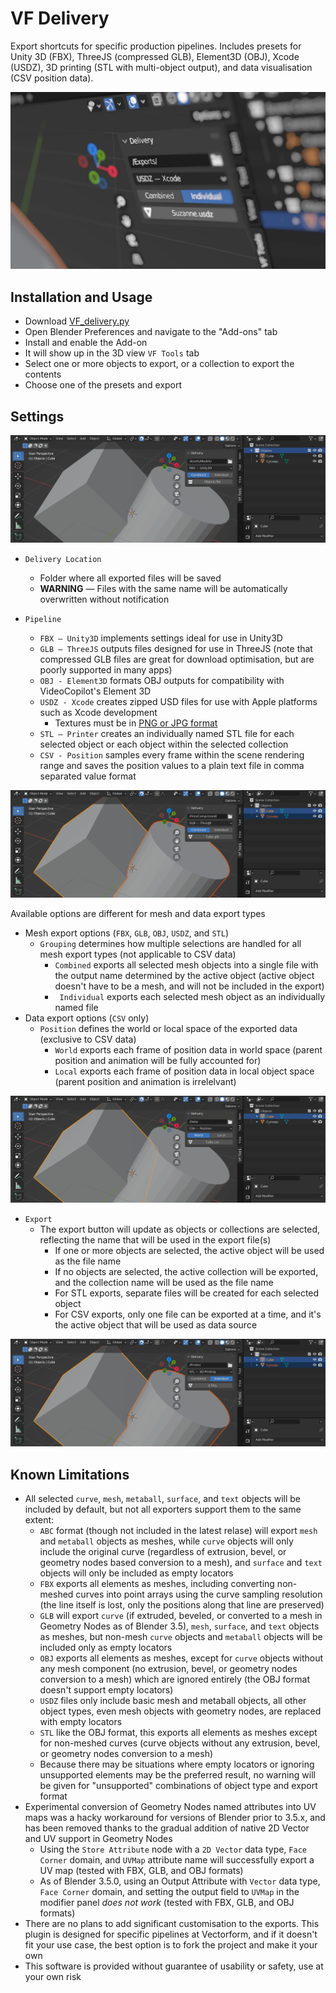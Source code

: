 # VF Delivery

Export shortcuts for specific production pipelines. Includes presets for Unity 3D (FBX), ThreeJS (compressed GLB), Element3D (OBJ), Xcode (USDZ), 3D printing (STL with multi-object output), and data visualisation (CSV position data).

![screenshot of the Blender 3D view interface with the add-on installed, with the USDZ preset for Xcode selected](images/banner.jpg)

## Installation and Usage
- Download [VF_delivery.py](https://raw.githubusercontent.com/jeinselenVF/VF-BlenderDelivery/main/VF_delivery.py)
- Open Blender Preferences and navigate to the "Add-ons" tab
- Install and enable the Add-on
- It will show up in the 3D view `VF Tools` tab
- Select one or more objects to export, or a collection to export the contents
- Choose one of the presets and export

## Settings

![screenshot of the Blender 3D view interface with the add-on installed, showing "FBX — Unity3D" selected](images/screenshot-fbx.png)

- `Delivery Location`
	- Folder where all exported files will be saved
	- **WARNING** — Files with the same name will be automatically overwritten without notification

- `Pipeline`
	- `FBX — Unity3D` implements settings ideal for use in Unity3D
	- `GLB — ThreeJS` outputs files designed for use in ThreeJS (note that compressed GLB files are great for download optimisation, but are poorly supported in many apps)
	- `OBJ - Element3D` formats OBJ outputs for compatibility with VideoCopilot's Element 3D
	- `USDZ - Xcode` creates zipped USD files for use with Apple platforms such as Xcode development
		- Textures must be in [PNG or JPG format](https://openusd.org/release/spec_usdz.html)
	- `STL — Printer` creates an individually named STL file for each selected object or each object within the selected collection
	- `CSV - Position` samples every frame within the scene rendering range and saves the position values to a plain text file in comma separated value format

![screenshot of the Blender 3D view interface with the add-on installed, showing "GLB — ThreeJS" selected](images/screenshot-glb.png)

Available options are different for mesh and data export types

- Mesh export options (`FBX`, `GLB`, `OBJ`, `USDZ`, and `STL`)
	- `Grouping` determines how multiple selections are handled for all mesh export types (not applicable to CSV data)
		- `Combined` exports all selected mesh objects into a single file with the output name determined by the active object (active object doesn't have to be a mesh, and will not be included in the export)
		- `	Individual` exports each selected mesh object as an individually named file
- Data export options (`CSV` only)
	- `Position` defines the world or local space of the exported data (exclusive to CSV data)
		- `World` exports each frame of position data in world space (parent position and animation will be fully accounted for)
		- `Local` exports each frame of position data in local object space (parent position and animation is irrelelvant)

![screenshot of the Blender 3D view interface with the add-on installed, showing "CSV — Position" selected](images/screenshot-csv.png)

- `Export`
	- The export button will update as objects or collections are selected, reflecting the name that will be used in the export file(s)
		- If one or more objects are selected, the active object will be used as the file name
		- If no objects are selected, the active collection will be exported, and the collection name will be used as the file name
		- For STL exports, separate files will be created for each selected object
		- For CSV exports, only one file can be exported at a time, and it's the active object that will be used as data source

![screenshot of the Blender 3D view interface with the add-on installed, showing "STL — 3D Printing" selected](images/screenshot-stl.png)

## Known Limitations

- All selected `curve`, `mesh`, `metaball`, `surface`, and `text` objects will be included by default, but not all exporters support them to the same extent:
	- `ABC` format (though not included in the latest relase) will export `mesh` and `metaball` objects as meshes, while `curve` objects will only include the original curve (regardless of extrusion, bevel, or geometry nodes based conversion to a mesh), and `surface` and `text` objects will only be included as empty locators
	- `FBX` exports all elements as meshes, including converting non-meshed curves into point arrays using the curve sampling resolution (the line itself is lost, only the positions along that line are preserved)
	- `GLB` will export `curve` (if extruded, beveled, or converted to a mesh in Geometry Nodes as of Blender 3.5), `mesh`, `surface`, and `text` objects as meshes, but non-mesh `curve` objects and `metaball` objects will be included only as empty locators
	- `OBJ` exports all elements as meshes, except for `curve` objects without any mesh component (no extrusion, bevel, or geometry nodes conversion to a mesh) which are ignored entirely (the OBJ format doesn't support empty locators)
	- `USDZ` files only include basic mesh and metaball objects, all other object types, even mesh objects with geometry nodes, are replaced with empty locators
	- `STL` like the OBJ format, this exports all elements as meshes except for non-meshed curves (curve objects without any extrusion, bevel, or geometry nodes conversion to a mesh)
	- Because there may be situations where empty locators or ignoring unsupported elements may be the preferred result, no warning will be given for "unsupported" combinations of object type and export format
- Experimental conversion of Geometry Nodes named attributes into UV maps was a hacky workaround for versions of Blender prior to 3.5.x, and has been removed thanks to the gradual addition of native 2D Vector and UV support in Geometry Nodes
	- Using the `Store Attribute` node with a `2D Vector` data type, `Face Corner` domain, and `UVMap` attribute name will successfully export a UV map (tested with FBX, GLB, and OBJ formats)
	- As of Blender 3.5.0, using an Output Attribute with `Vector` data type, `Face Corner` domain, and setting the output field to `UVMap` in the modifier panel _does not work_ (tested with FBX, GLB, and OBJ formats)
- There are no plans to add significant customisation to the exports. This plugin is designed for specific pipelines at Vectorform, and if it doesn't fit your use case, the best option is to fork the project and make it your own
- This software is provided without guarantee of usability or safety, use at your own risk